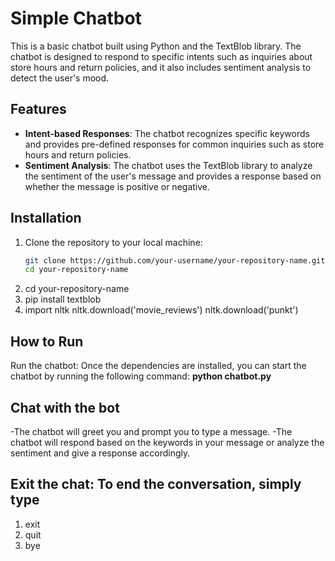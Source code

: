 # Simple Chatbot

This is a basic chatbot built using Python and the TextBlob library. The chatbot is designed to respond to specific intents such as inquiries about store hours and return policies, and it also includes sentiment analysis to detect the user's mood.

## Features

- **Intent-based Responses**: The chatbot recognizes specific keywords and provides pre-defined responses for common inquiries such as store hours and return policies.
- **Sentiment Analysis**: The chatbot uses the TextBlob library to analyze the sentiment of the user's message and provides a response based on whether the message is positive or negative.

## Installation

1. Clone the repository to your local machine:
   ```bash
   git clone https://github.com/your-username/your-repository-name.git
   cd your-repository-name
2. cd your-repository-name
3. pip install textblob
4. import nltk
nltk.download('movie_reviews')
nltk.download('punkt')

## How to Run
Run the chatbot: Once the dependencies are installed, you can start the chatbot by running the following command:
**python chatbot.py**

## Chat with the bot
-The chatbot will greet you and prompt you to type a message.
-The chatbot will respond based on the keywords in your message or analyze the sentiment and give a response accordingly.

## Exit the chat: To end the conversation, simply type 
1. exit
2. quit
3. bye

